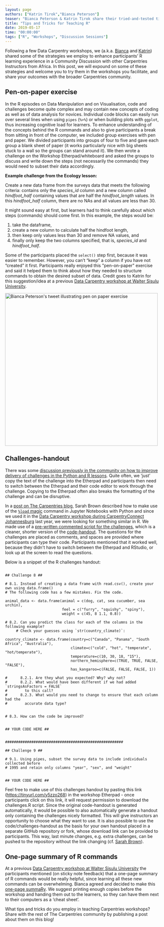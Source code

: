 ```yaml
---
layout: page
authors: ["Katrin Tirok","Bianca Peterson"]
teaser: "Bianca Peterson & Katrin Tirok share their tried-and-tested tips and tricks for teaching R"
title: "Tips and Tricks for Teaching R"
date: 2019-05-17
time: "00:00:00"
tags: ["R", "Workshops", "Discussion Sessions"]
---
```


Following a few Data Carpentry workshops, we (a.k.a. [Bianca](https://twitter.com/BinxiePeterson) and [Katrin](https://twitter.com/katrintirok)) shared some of the strategies we employ to enhance participants’ R learning experience in a Community Discussion with other Carpentries Instructors from Africa. In this post, we will expound on some of these strategies and welcome you to try them in the workshops you facilitate, and share your outcomes with the broader Carpentries community.

## Pen-on-paper exercise

In the R episodes on Data Manipulation and on Visualisation, code and challenges become quite complex and may contain new concepts of coding as well as of data analysis for novices. Individual code blocks can easily run over several lines when using `pipes` (`%>%`) or when building plots with `ggplot`, thus increasing cognitive load for learners. To enhance understanding of the concepts behind the R commands and also to give participants a break from sitting in front of the computer, we included group exercises with pen and paper. We divided participants into groups of four to five and gave each group a blank sheet of paper (it works particularly nice with big sheets stuck to a wall so the groups can stand around it). We then wrote a challenge on the Workshop Etherpad/whiteboard and asked the groups to discuss and write down the steps (not necessarily the commands) they would need to subset their data accordingly. 

**Example challenge from the Ecology lesson:**

Create a new data frame from the surveys data that meets the following criteria: contains only the _species_id_ column and a new column called _hindfoot_half_ containing values that are half the _hindfoot_length_ values. In this _hindfoot_half_ column, there are no NAs and all values are less than 30.
 
It might sound easy at first, but learners had to think carefully about which steps (commands) should come first. In this example, the steps would be: 
1. take the dataframe, 
2. create a new column to calculate half the hindfoot length, 
3. then keep only values less than 30 and remove NA values, and 
4. finally only keep the two columns specified, that is, _species_id_ and _hindfoot_half_. 

Some of the participants placed the `select()` step first, because it was easier to remember. However, you can’t “keep” a column if you have not “created” it first. Participants really enjoyed this "pen-on-paper" exercise and said it helped them to think about how they needed to structure commands to obtain the desired subset of data. Credit goes to Katrin for this suggestion/idea at a previous [Data Carpentry workshop at Walter Sisulu University](https://tenet-rccpii.github.io/2019-01-30-WSU-EastLondon/).

[<img src = "{{ site.urlimg }}/blog/2019/05/pen-and-paper-exercise.png" alt = "Bianca Peterson's tweet illustrating pen on paper exercise" width = "500"/> ](https://twitter.com/BinxiePeterson/status/1091239313290027014)


## Challenges-handout

There was some [discussion previously in the community on how to improve delivery of challenges in the Python and R lessons](https://github.com/carpentries/lesson-infrastructure/issues/22). Quite often, we ‘just’ copy the text of the challenge into the Etherpad and participants then need to switch between the Etherpad and their code editor to work through the challenge. Copying to the Etherpad often also breaks the formatting of the challenge and can be disruptive. 

In a [post on The Carpentries blog](https://carpentries.org/blog/2018/09/teaching-tip-exercise-discussion/), Sarah Brown described how to make use of the [`%load` magic](https://ipython.readthedocs.io/en/stable/interactive/magics.html#magic-load) command in Jupyter Notebooks with Python and since we used it in the [Data Carpentry workshop during CarpentryConnect Johannesburg](https://tenet-rccpii.github.io/2018-09-03-CarpentryConnect-JHB-Social-Sciences/) last year, we were looking for something similar in R. We made use of a [pre-written commented script for the challenges](https://tinyurl.com/y5zzo268), which is a cleaner, shorter version of the [code-handout](https://datacarpentry.org/R-ecology-lesson/code-handout.R). The questions for the challenges are placed as comments, and spaces are provided where participants can type their code. Participants mentioned that it worked well, because they didn't have to switch between the Etherpad and RStudio, or look up at the screen to read the questions. 

Below is a snippet of the R challenges handout:

```#############################################

## Challenge 8 ##

# 8.1. Instead of creating a data frame with read.csv(), create your own using data.frame()
# The following code has a few mistakes. Fix the code. 

animal_data <- data.frame(animal = c(dog, cat, sea cucumber, sea urchin),
                          feel = c("furry", "squishy", "spiny"),
                          weight = c(45, 8 1.1, 0.8))

# 8.2. Can you predict the class for each of the columns in the following example?
     # Check your guesses using `str(country_climate)`:

country_climate <- data.frame(country=c("Canada", "Panama", "South Africa", "Australia"),
                              climate=c("cold", "hot", "temperate", "hot/temperate"),
                              temperature=c(10, 30, 18, "15"),
                              northern_hemisphere=c(TRUE, TRUE, FALSE, "FALSE"),
                              has_kangaroo=c(FALSE, FALSE, FALSE, 1))

#      8.2.1. Are they what you expected? Why? why not?
#      8.2.2. What would have been different if we had added `stringsAsFactors = FALSE`
#        to this call?
#      8.2.3. What would you need to change to ensure that each column had the
#        accurate data type?


# 8.3. How can the code be improved?


## YOUR CODE HERE ##


######################################################

## Challenge 9 ##

# 9.1. Using pipes, subset the survey data to include individuals collected before
# 1995 and retain only columns "year", "sex", and "weight"


## YOUR CODE HERE ##

```

Feel free to make use of this challenges handout by pasting this link (https://tinyurl.com/y5zzo268) in the workshop Etherpad - once participants click on this link, it will request permission to download the challenges.R script. Since the original code-handout is generated automatically, it would be possible to also automatically generate a handout only containing the challenges nicely formatted. This will give instructors an opportunity to choose what they want to use. It is also possible to use the code/challenges-handout as the basis for your own handout placed in a separate GitHub repository or fork, whose download link can be provided to participants. This way, last minute changes, e.g. extra challenges, can be pushed to the repository without the link changing (cf. [Sarah Brown](https://carpentries.org/blog/2018/09/teaching-tip-exercise-discussion/)).


## One-page summary of R commands

At a previous [Data Carpentry workshop at Walter Sisulu University](https://tenet-rccpii.github.io/2019-01-30-WSU-EastLondon/) the participants mentioned (on sticky note feedback) that a one-page summary of R commands would be really helpful, since learning all these new commands can be overwhelming. Bianca agreed and decided to make this [one-page summaRy](https://tinyurl.com/yxna4vwd). We suggest printing enough copies before the workshop and handing them out to the learners, so they can have them next to their computers as a ‘cheat sheet’.

What tips and tricks do you employ in teaching Carpentries workshops? Share with the rest of The Carpentries community by publishing a post about them on this blog!


